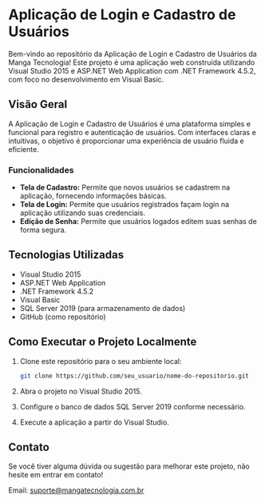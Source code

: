 # Aplicação de Login e Cadastro de Usuários

Bem-vindo ao repositório da Aplicação de Login e Cadastro de Usuários da Manga Tecnologia! Este projeto é uma aplicação web construída utilizando Visual Studio 2015 e ASP.NET Web Application com .NET Framework 4.5.2, com foco no desenvolvimento em Visual Basic.

## Visão Geral

A Aplicação de Login e Cadastro de Usuários é uma plataforma simples e funcional para registro e autenticação de usuários. Com interfaces claras e intuitivas, o objetivo é proporcionar uma experiência de usuário fluida e eficiente.

### Funcionalidades

- **Tela de Cadastro:** Permite que novos usuários se cadastrem na aplicação, fornecendo informações básicas.
- **Tela de Login:** Permite que usuários registrados façam login na aplicação utilizando suas credenciais.
- **Edição de Senha:** Permite que usuários logados editem suas senhas de forma segura.

## Tecnologias Utilizadas

- Visual Studio 2015
- ASP.NET Web Application
- .NET Framework 4.5.2
- Visual Basic
- SQL Server 2019 (para armazenamento de dados)
- GitHub (como repositório)

## Como Executar o Projeto Localmente

1. Clone este repositório para o seu ambiente local:

   ```bash
   git clone https://github.com/seu_usuario/nome-do-repositorio.git
   ```

2. Abra o projeto no Visual Studio 2015.
3. Configure o banco de dados SQL Server 2019 conforme necessário.
4. Execute a aplicação a partir do Visual Studio.

## Contato

Se você tiver alguma dúvida ou sugestão para melhorar este projeto, não hesite em entrar em contato!

Email: suporte@mangatecnologia.com.br
